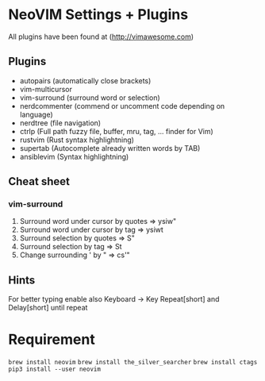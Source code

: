 # NeoVIM Settings + Plugins

All plugins have been found at (http://vimawesome.com)

## Plugins
* autopairs (automatically close brackets)
* vim-multicursor
* vim-surround (surround word or selection)
* nerdcommenter (commend or uncomment code depending on language)
* nerdtree (file navigation)
* ctrlp (Full path fuzzy file, buffer, mru, tag, ... finder for Vim)
* rustvim (Rust syntax highlightning)
* supertab (Autocomplete already written words by TAB)
* ansiblevim (Syntax highlightning)

## Cheat sheet

### vim-surround

1. Surround word under cursor by quotes => ysiw"
2. Surround word under cursor by tag => ysiwt<div>
3. Surround selection by quotes => S"
4. Surround selection by tag => St<div>
4. Change surrounding ' by " => cs'"

## Hints

For better typing enable also 
Keyboard -> Key Repeat[short] and Delay[short] until repeat<Paste>


# Requirement
`brew install neovim`
`brew install the_silver_searcher`
`brew install ctags`
`pip3 install --user neovim`
